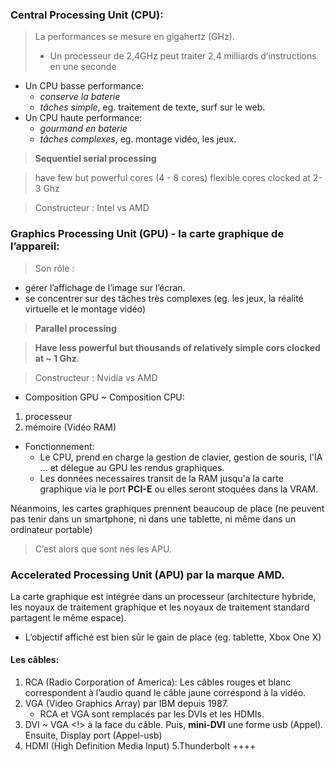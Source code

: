 ###  Central Processing Unit (CPU):

> La performances se mesure en gigahertz (GHz). 
> * Un processeur de 2,4GHz peut traiter 2,4 milliards d’instructions en une seconde 
* Un CPU basse performance:
    *  _conserve la baterie_
    * _tâches simple_, eg. traitement de texte, surf sur le web.
* Un CPU haute performance:
    * _gourmand en baterie_
    * _tâches complexes_, eg. montage vidéo, les jeux.

> **Sequentiel serial processing** 

> have few but powerful cores (4 - 8 cores) flexible cores clocked at 2-3 Ghz

> Constructeur : Intel vs AMD

### Graphics Processing Unit (GPU) - la carte graphique de l’appareil:

> Son rôle : 
+ gérer l’affichage de l’image sur l’écran.
+ se concentrer sur des tâches très complexes (eg. les jeux, la réalité virtuelle et le montage vidéo)

> **Parallel processing** 

> **Have less powerful but thousands of relatively simple cors clocked at ~ 1 Ghz**.

> Constructeur : Nvidia vs AMD

+ Composition GPU ~ Composition CPU:

1. processeur 
2. mémoire (Vidéo RAM)

* Fonctionnement:
    + Le CPU, prend en charge la gestion de clavier, gestion de souris,  l'IA ... et délegue au GPU les rendus graphiques. 
    + Les données necessaires transit de la RAM jusqu'a la carte graphique via le port **PCI-E** ou elles seront stoquées dans la VRAM.

Néanmoins, les cartes graphiques prennent beaucoup de place (ne peuvent pas tenir dans un smartphone, ni dans une tablette, ni même dans un ordinateur portable)
 

> C’est alors que sont nés les APU.

### Accelerated Processing Unit (APU) par la marque AMD. 

La carte graphique est intégrée dans un processeur (architecture hybride, les noyaux de traitement graphique et les noyaux de traitement standard partagent le même espace). 
+ L’objectif affiché est bien sûr le gain de place (eg. tablette, Xbox One X)

#### Les câbles:

1. RCA (Radio Corporation of America): Les câbles rouges et blanc correspondent à l’audio quand le câble jaune correspond à la vidéo.
2. VGA (Video Graphics Array) par IBM depuis 1987.
   + RCA et VGA sont remplacés par les DVIs et les HDMIs.
3. DVI ~ VGA <!> à la face du câble. Puis,  **mini-DVI** une forme usb (Appel). Ensuite, Display port (Appel-usb)
4. HDMI (High Definition Media Input)
5.Thunderbolt ++++